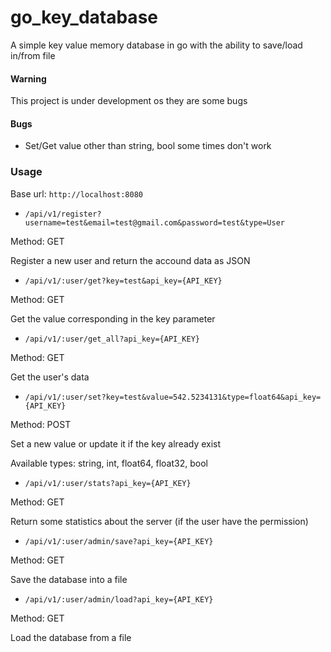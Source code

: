 # go_key_database
A simple key value memory database in go with the ability to save/load in/from file

#### Warning
This project is under development os they are some bugs

#### Bugs

- Set/Get value other than string, bool some times don't work

### Usage

Base url: `http://localhost:8080`

- `/api/v1/register?username=test&email=test@gmail.com&password=test&type=User`

Method: GET

Register a new user and return the accound data as JSON 

- `/api/v1/:user/get?key=test&api_key={API_KEY}`

Method: GET

Get the value corresponding in the key parameter

- `/api/v1/:user/get_all?api_key={API_KEY}`

Method: GET

Get the user's data

- `/api/v1/:user/set?key=test&value=542.5234131&type=float64&api_key={API_KEY}`

Method: POST

Set a new value or update it if the key already exist

Available types: string, int, float64, float32, bool

- `/api/v1/:user/stats?api_key={API_KEY}`

Method: GET

Return some statistics about the server (if the user have the permission)

- `/api/v1/:user/admin/save?api_key={API_KEY}`

Method: GET

Save the database into a file

- `/api/v1/:user/admin/load?api_key={API_KEY}`

Method: GET

Load the database from a file 
